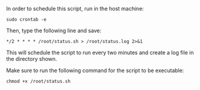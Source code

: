 In order to schedule this script, run in the host machine: 

`sudo crontab -e`

Then, type the following line and save:

`*/2 * * * * /root/status.sh > /root/status.log 2>&1`

This will schedule the script to run every two minutes and create a log file in the directory shown. 

Make sure to run the following command for the script to be executable: 

`chmod +x /root/status.sh`
